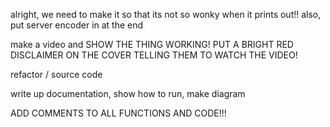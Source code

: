 alright, we need to make it so that its not so wonky when it prints out!!
also, put server encoder in at the end


make a video and SHOW THE THING WORKING!
PUT A BRIGHT RED DISCLAIMER ON THE COVER TELLING THEM TO WATCH THE VIDEO!

refactor / source code

write up documentation, show how to run, make diagram


ADD COMMENTS TO ALL FUNCTIONS AND CODE!!!